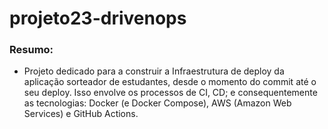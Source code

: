 # projeto23-drivenops

### Resumo: 
 - Projeto dedicado para a construir a Infraestrutura de deploy da aplicação sorteador de estudantes, desde o momento do commit até o seu deploy. Isso envolve os processos de CI, CD; e consequentemente as tecnologias: Docker (e Docker Compose), AWS (Amazon Web Services) e GitHub Actions.